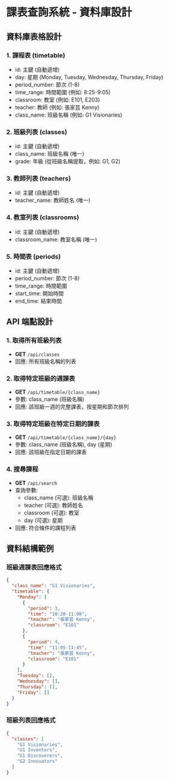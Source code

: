 # 課表查詢系統 - 資料庫設計

## 資料庫表格設計

### 1. 課程表 (timetable)
- id: 主鍵 (自動遞增)
- day: 星期 (Monday, Tuesday, Wednesday, Thursday, Friday)
- period_number: 節次 (1-8)
- time_range: 時間範圍 (例如: 8:25-9:05)
- classroom: 教室 (例如: E101, E203)
- teacher: 教師 (例如: 張家芸 Kenny)
- class_name: 班級名稱 (例如: G1 Visionaries)

### 2. 班級列表 (classes)
- id: 主鍵 (自動遞增)
- class_name: 班級名稱 (唯一)
- grade: 年級 (從班級名稱提取，例如: G1, G2)

### 3. 教師列表 (teachers)
- id: 主鍵 (自動遞增)
- teacher_name: 教師姓名 (唯一)

### 4. 教室列表 (classrooms)
- id: 主鍵 (自動遞增)
- classroom_name: 教室名稱 (唯一)

### 5. 時間表 (periods)
- id: 主鍵 (自動遞增)
- period_number: 節次 (1-8)
- time_range: 時間範圍
- start_time: 開始時間
- end_time: 結束時間

## API 端點設計

### 1. 取得所有班級列表
- **GET** `/api/classes`
- 回應: 所有班級名稱的列表

### 2. 取得特定班級的週課表
- **GET** `/api/timetable/{class_name}`
- 參數: class_name (班級名稱)
- 回應: 該班級一週的完整課表，按星期和節次排列

### 3. 取得特定班級在特定日期的課表
- **GET** `/api/timetable/{class_name}/{day}`
- 參數: class_name (班級名稱), day (星期)
- 回應: 該班級在指定日期的課表

### 4. 搜尋課程
- **GET** `/api/search`
- 查詢參數: 
  - class_name (可選): 班級名稱
  - teacher (可選): 教師姓名
  - classroom (可選): 教室
  - day (可選): 星期
- 回應: 符合條件的課程列表

## 資料結構範例

### 班級週課表回應格式
```json
{
  "class_name": "G1 Visionaries",
  "timetable": {
    "Monday": [
      {
        "period": 3,
        "time": "10:20-11:00",
        "teacher": "張家芸 Kenny",
        "classroom": "E101"
      },
      {
        "period": 4,
        "time": "11:05-11:45",
        "teacher": "張家芸 Kenny",
        "classroom": "E101"
      }
    ],
    "Tuesday": [],
    "Wednesday": [],
    "Thursday": [],
    "Friday": []
  }
}
```

### 班級列表回應格式
```json
{
  "classes": [
    "G1 Visionaries",
    "G1 Inventors",
    "G1 Discoverers",
    "G2 Innovators"
  ]
}
```

